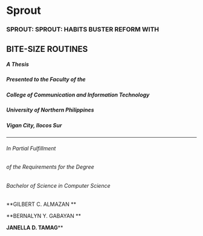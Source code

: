 # Sprout

### SPROUT: SPROUT:  HABITS BUSTER REFORM WITH 
BITE-SIZE ROUTINES
---

##### A Thesis

##### Presented to the Faculty of the

##### College of Communication and Information Technology

##### University of Northern Philippines

##### Vigan City, Ilocos Sur

---

###### In Partial Fulfillment

###### of the Requirements for the Degree

###### Bachelor of Science in Computer Science

**GILBERT C. ALMAZAN **

**BERNALYN Y. GABAYAN **

**JANELLA D. TAMAG****
